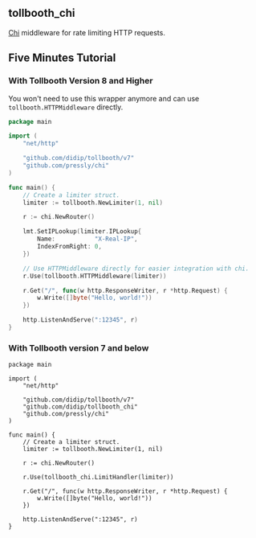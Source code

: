 ## tollbooth_chi

[Chi](https://github.com/pressly/chi) middleware for rate limiting HTTP requests.

## Five Minutes Tutorial

### With Tollbooth Version 8 and Higher

You won't need to use this wrapper anymore and can use `tollbooth.HTTPMiddleware` directly.

```go
package main

import (
	"net/http"

	"github.com/didip/tollbooth/v7"
	"github.com/pressly/chi"
)

func main() {
	// Create a limiter struct.
	limiter := tollbooth.NewLimiter(1, nil)

	r := chi.NewRouter()

	lmt.SetIPLookup(limiter.IPLookup{
		Name:           "X-Real-IP",
		IndexFromRight: 0,
	})

	// Use HTTPMiddleware directly for easier integration with chi.
	r.Use(tollbooth.HTTPMiddleware(limiter))

	r.Get("/", func(w http.ResponseWriter, r *http.Request) {
		w.Write([]byte("Hello, world!"))
	})

	http.ListenAndServe(":12345", r)
}

```

### With Tollbooth version 7 and below

```
package main

import (
    "net/http"
    
    "github.com/didip/tollbooth/v7"
    "github.com/didip/tollbooth_chi"
    "github.com/pressly/chi"
)

func main() {
    // Create a limiter struct.
    limiter := tollbooth.NewLimiter(1, nil)

    r := chi.NewRouter()

    r.Use(tollbooth_chi.LimitHandler(limiter))

    r.Get("/", func(w http.ResponseWriter, r *http.Request) {
        w.Write([]byte("Hello, world!"))
    })

    http.ListenAndServe(":12345", r)
}
```
